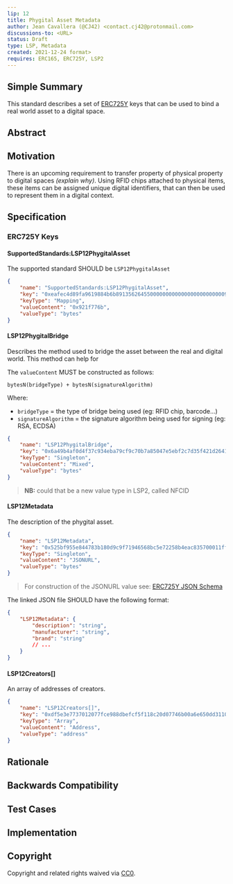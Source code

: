 ```yaml
---
lip: 12
title: Phygital Asset Metadata
author: Jean Cavallera (@CJ42) <contact.cj42@protonmail.com>
discussions-to: <URL>
status: Draft
type: LSP, Metadata
created: 2021-12-24 format>
requires: ERC165, ERC725Y, LSP2
---
```


## Simple Summary

This standard describes a set of [ERC725Y](https://github.com/ethereum/EIPs/blob/master/EIPS/eip-725.md) keys that can be used to bind a real world asset to a digital space.

## Abstract

## Motivation

There is an upcoming requirement to transfer property of physical property to digital spaces *(explain why)*.
Using RFID chips attached to physical items, these items can be assigned unique digital identifiers, that can then be used to represent them in a digital context.



## Specification

### ERC725Y Keys

#### SupportedStandards:LSP12PhygitalAsset

The supported standard SHOULD be `LSP12PhygitalAsset`

```json
{
    "name": "SupportedStandards:LSP12PhygitalAsset",
    "key": "0xeafec4d89fa9619884b6b89135626455000000000000000000000000921f776b",
    "keyType": "Mapping",
    "valueContent": "0x921f776b",
    "valueType": "bytes"
}
```

#### LSP12PhygitalBridge

Describes the method used to bridge the asset between the real and digital world. This method can help for 

The `valueContent` MUST be constructed as follows: 
```
bytesN(bridgeType) + bytesN(signatureAlgorithm)
```

Where:

- `bridgeType` = the type of bridge being used (eg: RFID chip, barcode...)
- `signatureAlgorithm` = the signature algorithm being used for signing (eg: RSA, ECDSA)

```json
{
    "name": "LSP12PhygitalBridge",
    "key": "0x6a49b4af0d4f37c934eba79cf9c70b7a85047e5ebf2c7d35f421d2641e924993",
    "keyType": "Singleton",
    "valueContent": "Mixed",
    "valueType": "bytes"
}
```

> **NB:** could that be a new value type in LSP2, called NFCID

#### LSP12Metadata

The description of the phygital asset.

```json
{
    "name": "LSP12Metadata",
    "key": "0x525bf955e844783b180d9c9f71946568bc5e72258b4eac835700011ff147e2e4",
    "keyType": "Singleton",
    "valueContent": "JSONURL",
    "valueType": "bytes"
}
```

> For construction of the JSONURL value see: [ERC725Y JSON Schema](https://github.com/lukso-network/LIPs/blob/master/LSPs/LSP-2-ERC725YJSONSchema.md#jsonurl-example)

The linked JSON file SHOULD have the following format:

```json
{
    "LSP12Metadata": {
        "description": "string",
        "manufacturer": "string",
        "brand": "string"
        // ...
    }
}
```

#### LSP12Creators[]

An array of addresses of creators.

```json
{
    "name": "LSP12Creators[]",
    "key": "0xdf5e3e7737012077fce988dbefcf5f118c20d07746b00a6e650dd3110ff640f7",
    "keyType": "Array",
    "valueContent": "Address",
    "valueType": "address"
}
```

## Rationale


## Backwards Compatibility


## Test Cases

## Implementation


## Copyright
Copyright and related rights waived via [CC0](https://creativecommons.org/publicdomain/zero/1.0/).
